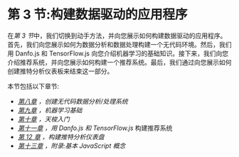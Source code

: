 # **第 3 节:构建数据驱动的应用程序**

在*第 3 节*中，我们切换到动手方法，并向您展示如何构建数据驱动的应用程序。首先，我们向您展示如何为数据分析和数据处理构建一个无代码环境。然后，我们用 Danfo.js 和 TensorFlow.js 向您介绍机器学习的基础知识。接下来，我们向您介绍推荐系统，并向您展示如何构建一个推荐系统。最后，我们通过向您展示如何创建推特分析仪表板来结束这一部分。

本节包括以下章节:

*   [*第八章*](08.html#_idTextAnchor149) *，创建无代码数据分析/处理系统*
*   [*第九章*](09.html#_idTextAnchor166) *，机器学习基础*
*   [*第十章*](10.html#_idTextAnchor180) *，天梭入门*
*   [*第十一章*](11.html#_idTextAnchor197) *，用 Danfo.js 和 TensorFlow.js* 构建推荐系统
*   [*第 12 章*](12.html#_idTextAnchor210) *，构建推特分析仪表盘*
*   [*第十三章*](13.html#_idTextAnchor222) *，附录:基本 JavaScript 概念*